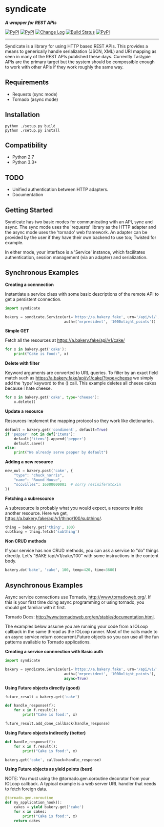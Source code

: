 syndicate
===========
**_A wrapper for REST APIs_**

[![PyPI](https://img.shields.io/pypi/status/syndicate.svg)](https://pypi.python.org/pypi/syndicate)
[![PyPI](https://img.shields.io/pypi/l/syndicate.svg)](https://pypi.python.org/pypi/syndicate)
[![Change Log](https://img.shields.io/badge/change-log-blue.svg)](https://github.com/mayfield/syndicate/blob/master/CHANGELOG.md)
[![Build Status](https://semaphoreci.com/api/v1/projects/50fbd264-8014-4fbd-9295-c99c65c8b05a/533670/shields_badge.svg)](https://semaphoreci.com/mayfield/syndicate)
[![PyPI](https://img.shields.io/pypi/dm/syndicate.svg)](https://pypi.python.org/pypi/syndicate)

--------


Syndicate is a library for using HTTP based REST APIs.  This provides a means
to generically handle serialization (JSON, XML) and URI mapping as seen in many
of the REST APIs published these days.  Currently Tastypie APIs are the primary
target but the system should be compossible enough to work with other APIs if they
work roughly the same way.


Requirements
--------

* Requests (sync mode)
* Tornado (async mode)


Installation
--------

    python ./setup.py build
    python ./setup.py install


Compatibility
--------

* Python 2.7
* Python 3.3+


TODO
--------

* Unified authentication between HTTP adapters.
* Documentation


Getting Started
--------

Syndicate has two basic modes for communicating with an API, sync and async.
The sync mode uses the 'requests' library as the HTTP adapter and the async
mode uses the 'tornado' web framework.  An adapter can be provided by the
user if they have their own backend to use too;  Twisted for example.

In either mode, your interface is a 'Service' instance, which facilitates
authentication, session management (via an adapter) and serialization.


Synchronous Examples
--------

**Creating a connnection**

Instantiate a service class with some basic descriptions of the remote API
to get a persistent connection.

```python
import syndicate

bakery = syndicate.Service(uri='https://a.bakery.fake', urn='/api/v1/',
                           auth=('mrpresident', '1000xlight_points'))
```


**Simple GET**

Fetch all the resources at https://a.bakery.fake/api/v1/cake/

```python
for x in bakery.get('cake'):
    print("Cake is food:", x)
```


**Delete with filter**

Keyword arguments are converted to URL queries.  To filter by an exact
field match such as https://a.bakery.fake/api/v1/cake/?type=cheese we
simply add the 'type' keyword to the <verb>() call.  This example deletes
all cheese cakes because I hate cheese.

```python
for x in bakery.get('cake', type='cheese'):
    x.delete()
```


**Update a resource**

Resources implement the mapping protocol so they work like dictionaries.

```python
default = bakery.get('condiment', default=True)
if 'pepper' not in def['items']:
    default['items'].append('pepper')
    default.save()
else:
    print("We already serve pepper by default")
```


**Adding a new resource**

```python
new_owl = bakery.post('cake', {
    "type": "chuck_norris",
    "name": "Round House",
    "scovilles": 16000000001  # sorry resiniferatoxin
})
```

**Fetching a subresource**

A subresource is probably what you would expect, a resource inside another
resource.  Here we get, https://a.bakery.fake/api/v1/thing/100/subthing/.

```python
thing = bakery.get('thing', 100)
subthing = thing.fetch('subthing')
```


**Non CRUD methods**

If your service has non CRUD methods, you can ask a service to "do" things
directly. Let's "BAKE /api/v1/cake/100" with some instructions in the content
body.

```python
bakery.do('bake', 'cake', 100, temp=420, time=3600)
```


Asynchronous Examples
--------

Async service connections use Tornado, http://www.tornadoweb.org/.
If this is your first time doing async programming or using tornado, you
should get familiar with it first.

Tornado Docs: http://www.tornadoweb.org/en/stable/documentation.html.

The examples below assume you are running your code from a IOLoop callback
in the same thread as the IOLoop runner.  Most of the calls made to an
async service return concurrent.Future objects so you can use all the
fun patterns available to Tornado applications.


**Creating a service connnection with Basic auth**
```python
import syndicate

bakery = syndicate.Service(uri='https://a.bakery.fake', urn='/api/v1/',
                           auth=('mrpresident', '1000xlight_points'),
                           async=True)
```


**Using Future objects directly (good)**

```python
future_result = bakery.get('cake')

def handle_response(f):
    for x in f.result():
        print("Cake is food:", x)

future_result.add_done_callback(handle_response)
```


**Using Future objects indirectly (better)**
```python
def handle_response(f):
    for x in f.result():
        print("Cake is food:", x)

bakery.get('cake', callback=handle_response)
```


**Using Future objects as yield points (best)**

NOTE: You must using the @tornado.gen.coroutine decorator from your IOLoop
callback.  A typical example is a web server URL handler that needs to fetch
foreign data.

```python
@tornado.gen.coroutine
def my_application_hook():
    cakes = yield bakery.get('cake')
    for x in cakes:
        print("Cake is food:", x)
    return cakes
```
